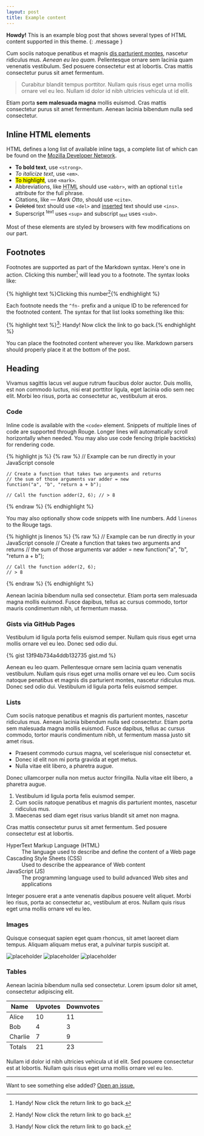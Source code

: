 ```yaml
---
layout: post
title: Example content
---
```


**Howdy!** This is an example blog post that shows several types of HTML content supported in this
theme.  {: .message }

Cum sociis natoque penatibus et magnis <a href="#">dis parturient montes</a>, nascetur ridiculus
mus. *Aenean eu leo quam.* Pellentesque ornare sem lacinia quam venenatis vestibulum. Sed posuere
consectetur est at lobortis. Cras mattis consectetur purus sit amet fermentum.

> Curabitur blandit tempus porttitor. Nullam quis risus eget urna mollis ornare vel eu leo. Nullam
> id dolor id nibh ultricies vehicula ut id elit.

Etiam porta **sem malesuada magna** mollis euismod. Cras mattis consectetur purus sit amet
fermentum. Aenean lacinia bibendum nulla sed consectetur.

## Inline HTML elements

HTML defines a long list of available inline tags, a complete list of which can be found on the
[Mozilla Developer Network](https://developer.mozilla.org/en-US/docs/Web/HTML/Element).

- **To bold text**, use `<strong>`.
- *To italicize text*, use `<em>`.
- <mark>To highlight</mark>, use `<mark>`.
- Abbreviations, like <abbr title="HyperText Markup Langage">HTML</abbr> should use `<abbr>`, with
  an optional `title` attribute for the full phrase.
- Citations, like <cite>&mdash; Mark Otto</cite>, should use `<cite>`.
- <del>Deleted</del> text should use `<del>` and <ins>inserted</ins> text should use `<ins>`.
- Superscript <sup>text</sup> uses `<sup>` and subscript <sub>text</sub> uses `<sub>`.

Most of these elements are styled by browsers with few modifications on our part.

## Footnotes

Footnotes are supported as part of the Markdown syntax. Here's one in action. Clicking this
number[^fn-sample_footnote] will lead you to a footnote. The syntax looks like:

{% highlight text %}Clicking this number[^fn-sample_footnote]{% endhighlight %}

Each footnote needs the `^fn-` prefix and a unique ID to be referenced for the footnoted content.
The syntax for that list looks something like this:

{% highlight text %}[^fn-sample_footnote]: Handy! Now click the link to go back.{% endhighlight %}

You can place the footnoted content wherever you like. Markdown parsers should properly place it at
the bottom of the post.

## Heading

Vivamus sagittis lacus vel augue rutrum faucibus dolor auctor. Duis mollis, est non commodo luctus,
nisi erat porttitor ligula, eget lacinia odio sem nec elit. Morbi leo risus, porta ac consectetur
ac, vestibulum at eros.

### Code

Inline code is available with the `<code>` element. Snippets of multiple lines of code are supported
through Rouge. Longer lines will automatically scroll horizontally when needed. You may also use
code fencing (triple backticks) for rendering code.

{% highlight js %}
  {% raw %}
    // Example can be run directly in your JavaScript console

    // Create a function that takes two arguments and returns
    // the sum of those arguments var adder = new
    function("a", "b", "return a + b");

    // Call the function adder(2, 6); // > 8
  {% endraw %}
{% endhighlight %}

You may also optionally show code snippets with line numbers. Add `linenos` to the Rouge tags.

{% highlight js linenos %}
  {% raw %}
    // Example can be run directly in your JavaScript console
    // Create a function that takes two arguments and returns
    // the sum of those arguments var adder = new
    function("a", "b", "return a + b");

    // Call the function adder(2, 6);
    // > 8
  {% endraw %}
{% endhighlight %}

Aenean lacinia bibendum nulla sed consectetur. Etiam porta sem malesuada magna mollis euismod. Fusce
dapibus, tellus ac cursus commodo, tortor mauris condimentum nibh, ut fermentum massa.

### Gists via GitHub Pages

Vestibulum id ligula porta felis euismod semper. Nullam quis risus eget urna mollis ornare vel eu
leo. Donec sed odio dui.

{% gist 13f94b734a4ddb132735 gist.md %}

Aenean eu leo quam. Pellentesque ornare sem lacinia quam venenatis vestibulum. Nullam quis risus
eget urna mollis ornare vel eu leo. Cum sociis natoque penatibus et magnis dis parturient montes,
nascetur ridiculus mus. Donec sed odio dui. Vestibulum id ligula porta felis euismod semper.

### Lists

Cum sociis natoque penatibus et magnis dis parturient montes, nascetur ridiculus mus. Aenean lacinia
bibendum nulla sed consectetur. Etiam porta sem malesuada magna mollis euismod. Fusce dapibus,
tellus ac cursus commodo, tortor mauris condimentum nibh, ut fermentum massa justo sit amet risus.

- Praesent commodo cursus magna, vel scelerisque nisl consectetur et.
- Donec id elit non mi porta gravida at eget metus.
- Nulla vitae elit libero, a pharetra augue.

Donec ullamcorper nulla non metus auctor fringilla. Nulla vitae elit libero, a pharetra augue.

1. Vestibulum id ligula porta felis euismod semper.
2. Cum sociis natoque penatibus et magnis dis parturient montes, nascetur ridiculus mus.
3. Maecenas sed diam eget risus varius blandit sit amet non magna.

Cras mattis consectetur purus sit amet fermentum. Sed posuere consectetur est at lobortis.

<dl> <dt>HyperText Markup Language (HTML)</dt> <dd>The language used to describe and define the
content of a Web page</dd>

  <dt>Cascading Style Sheets (CSS)</dt> <dd>Used to describe the appearance of Web content</dd>

  <dt>JavaScript (JS)</dt> <dd>The programming language used to build advanced Web sites and
  applications</dd> </dl>

Integer posuere erat a ante venenatis dapibus posuere velit aliquet. Morbi leo risus, porta ac
consectetur ac, vestibulum at eros. Nullam quis risus eget urna mollis ornare vel eu leo.

### Images

Quisque consequat sapien eget quam rhoncus, sit amet laoreet diam tempus. Aliquam aliquam metus
erat, a pulvinar turpis suscipit at.

![placeholder](http://placehold.it/800x400 "Large example image")
![placeholder](http://placehold.it/400x200 "Medium example image")
![placeholder](http://placehold.it/200x200 "Small example image")

### Tables

Aenean lacinia bibendum nulla sed consectetur. Lorem ipsum dolor sit amet, consectetur adipiscing
elit.

<table> <thead> <tr> <th>Name</th> <th>Upvotes</th> <th>Downvotes</th> </tr> </thead> <tfoot> <tr>
<td>Totals</td> <td>21</td> <td>23</td> </tr> </tfoot> <tbody> <tr> <td>Alice</td> <td>10</td>
<td>11</td> </tr> <tr> <td>Bob</td> <td>4</td> <td>3</td> </tr> <tr> <td>Charlie</td> <td>7</td>
<td>9</td> </tr> </tbody> </table>

Nullam id dolor id nibh ultricies vehicula ut id elit. Sed posuere consectetur est at lobortis.
Nullam quis risus eget urna mollis ornare vel eu leo.

-----

Want to see something else added? <a href="https://github.com/poole/poole/issues/new">Open an
issue.</a>

[^fn-sample_footnote]: Handy! Now click the return link to go back.
